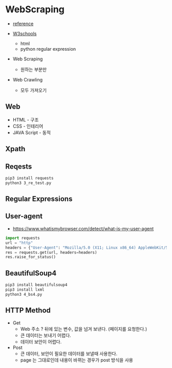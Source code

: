 # WebScraping
* [reference](https://www.youtube.com/watch?v=yQ20jZwDjTE)
* [W3schools](w2schools.com)
  - html
  - python regular expression

* Web Scraping
  - 원하는 부분만
* Web Crawling
  - 모두 가져오기

## Web
* HTML - 구조
* CSS - 인테리어
* JAVA Script - 동적

## Xpath

## Reqests
```bash
pip3 install requests
python3 3_re_test.py
```

## Regular Expressions

## User-agent
* https://www.whatismybrowser.com/detect/what-is-my-user-agent
```python
import requests
url = "http"
headers = {"User-Agent": "Mozilla/5.0 (X11; Linux x86_64) AppleWebKit/537.36 (KHTML, like Gecko) Chrome/83.0.4103.106 Whale/2.8.105.18 Safari/537.36"}
res = requests.get(url, headers=headers)
res.raise_for_status()
```

## BeautifulSoup4
```bash
pip3 install beautifulsoup4
pip3 install lxml
python3 4_bs4.py
```

## HTTP Method
* Get
  - Web 주소 ? 뒤에 있는 변수, 값을 넘겨 보낸다. (페이지를 요청한다.) 
  - 큰 데이터는 보내기 어렵다.
  - 데이터 보안이 어렵다.
* Post
  - 큰 데이터, 보안이 필요한 데이터를 보낼때 사용한다.
  - page 는 그대로인데 내용이 바뀌는 경우가 post 방식을 사용

